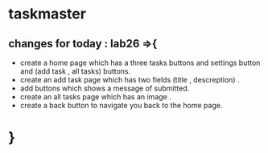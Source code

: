 # taskmaster

## changes for today : lab26 =>{

* create a home page which has a three tasks buttons and settings button and (add task , all tasks) buttons.
* create an add task page which has two fields (title , descreption)  .
* add buttons which shows a message of submitted.
* create an all tasks page which has an image .
* create a back button to navigate you back to the home page.


# }
